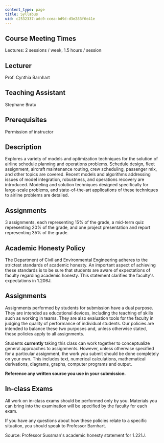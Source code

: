 ```yaml
---
content_type: page
title: Syllabus
uid: c2532337-adc0-ccea-bd9d-d3e283f6e41e
---
```


Course Meeting Times
--------------------

Lectures: 2 sessions / week, 1.5 hours / session

Lecturer
--------

Prof. Cynthia Barnhart

Teaching Assistant
------------------

Stephane Bratu

Prerequisites
-------------

Permission of instructor

Description
-----------

Explores a variety of models and optimization techniques for the solution of airline schedule planning and operations problems. Schedule design, fleet assignment, aircraft maintenance routing, crew scheduling, passenger mix, and other topics are covered. Recent models and algorithms addressing issues of model integration, robustness, and operations recovery are introduced. Modeling and solution techniques designed specifically for large-scale problems, and state-of-the-art applications of these techniques to airline problems are detailed.

Assignments
-----------

3 assignments, each representing 15% of the grade, a mid-term quiz representing 20% of the grade, and one project presentation and report representing 35% of the grade.

Academic Honesty Policy
-----------------------

The Department of Civil and Environmental Engineering adheres to the strictest standards of academic honesty. An important aspect of achieving these standards is to be sure that students are aware of expectations of faculty regarding academic honesty. This statement clarifies the faculty's expectations in 1.206J.

Assignments
-----------

Assignments performed by students for submission have a dual purpose. They are intended as educational devices, including the teaching of skills such as working in teams. They are also evaluation tools for the faculty in judging the quality of performance of individual students. Our policies are intended to balance these two purposes and, unless otherwise stated, these policies apply to all assignments.

Students **currently** taking this class can work together to conceptualize general approaches to assignments. However, unless otherwise specified for a particular assignment, the work you submit should be done completely on your own. This includes text, numerical calculations, mathematical derivations, diagrams, graphs, computer programs and output.

**Reference any written source you use in your submission.**

In-class Exams
--------------

All work on in-class exams should be performed only by you. Materials you can bring into the examination will be specified by the faculty for each exam.

If you have any questions about how these policies relate to a specific situation, you should speak to Professor Barnhart.

Source: Professor Sussman's academic honesty statement for 1.221J.